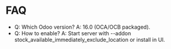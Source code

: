 # FAQ

- Q: Which Odoo version? A: 16.0 (OCA/OCB packaged).
- Q: How to enable? A: Start server with --addon stock_available_immediately_exclude_location or install in UI.
